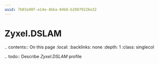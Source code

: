 ```yaml
---
uuid: 7b03a90f-e14e-4bba-84b8-b20879226e32
---
```



# Zyxel.DSLAM

.. contents:: On this page
    :local:
    :backlinks: none
    :depth: 1
    :class: singlecol

.. todo::
    Describe *Zyxel.DSLAM* profile


